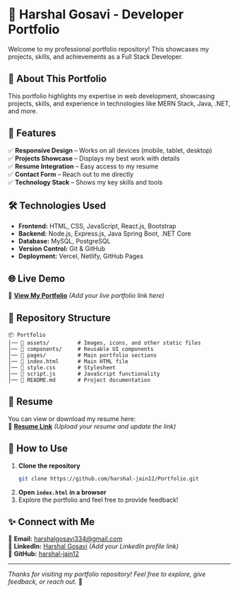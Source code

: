 # 🚀 Harshal Gosavi - Developer Portfolio

Welcome to my professional portfolio repository! This showcases my projects, skills, and achievements as a Full Stack Developer.

## 📌 About This Portfolio
This portfolio highlights my expertise in web development, showcasing projects, skills, and experience in technologies like MERN Stack, Java, .NET, and more.

## 🎯 Features
✅ **Responsive Design** – Works on all devices (mobile, tablet, desktop)  
✅ **Projects Showcase** – Displays my best work with details  
✅ **Resume Integration** – Easy access to my resume  
✅ **Contact Form** – Reach out to me directly  
✅ **Technology Stack** – Shows my key skills and tools  

## 🛠 Technologies Used
- **Frontend:** HTML, CSS, JavaScript, React.js, Bootstrap
- **Backend:** Node.js, Express.js, Java Spring Boot, .NET Core
- **Database:** MySQL, PostgreSQL
- **Version Control:** Git & GitHub
- **Deployment:** Vercel, Netlify, GitHub Pages

## 🌐 Live Demo
🔗 **[View My Portfolio](#)** _(Add your live portfolio link here)_

## 📂 Repository Structure
```
📦 Portfolio
│── 📂 assets/         # Images, icons, and other static files
│── 📂 components/     # Reusable UI components
│── 📂 pages/          # Main portfolio sections
│── 📜 index.html      # Main HTML file
│── 📜 style.css       # Stylesheet
│── 📜 script.js       # JavaScript functionality
│── 📜 README.md       # Project documentation
```

## 📜 Resume
You can view or download my resume here:  
📄 **[Resume Link](#)** _(Upload your resume and update the link)_

## 🚀 How to Use
1. **Clone the repository**
   ```sh
   git clone https://github.com/harshal-jain12/Portfolio.git
   ```
2. **Open `index.html` in a browser**
3. Explore the portfolio and feel free to provide feedback!

## ✨ Connect with Me
📧 **Email:** harshalgosavi334@gmail.com  
💼 **LinkedIn:** [Harshal Gosavi](#) _(Add your LinkedIn profile link)_  
🐙 **GitHub:** [harshal-jain12](https://github.com/harshal-jain12)

---
_Thanks for visiting my portfolio repository! Feel free to explore, give feedback, or reach out._ 🚀
